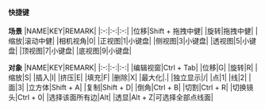 #### 快捷键
**场景**
|NAME|KEY|REMARK|
|:-:|:-:|:-:|
|位移|Shift + 拖拽中健|
|旋转|拖拽中健|
|缩放|滚动中健|
|相机视角|0|
|正视图|1|小键盘|
|侧视图|3|小键盘|
|透视图|5|小键盘|
|顶视图|7|小键盘|
|底视图|9|小键盘|

**对象**
|NAME|KEY|REMARK|
|:-:|:-:|:-:|
|编辑视窗|Ctrl + Tab|
|位移|G|
|旋转|R|
|缩放|S|
|插入|I|
|挤压|E|
|填充|F|
|删除|X|
|最大化|.|
|独立显示|/|
|点|1|
|线|2|
|面|3|
|立方体|Shift + A|
|复制|Shift + D|
|倒角|Ctrl + B|
|切割|Ctrl + R|
|切换镜头|Ctrl + 0|
|选择该面所有边|Alt|
|透显|Alt + Z|可选择全部点线面|

